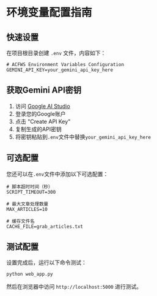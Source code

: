 # 环境变量配置指南

## 快速设置

在项目根目录创建 `.env` 文件，内容如下：

```env
# ACFWS Environment Variables Configuration
GEMINI_API_KEY=your_gemini_api_key_here
```

## 获取Gemini API密钥

1. 访问 [Google AI Studio](https://aistudio.google.com/app/apikey)
2. 登录您的Google账户
3. 点击 "Create API Key" 
4. 复制生成的API密钥
5. 将密钥粘贴到`.env`文件中替换`your_gemini_api_key_here`

## 可选配置

您还可以在`.env`文件中添加以下可选配置：

```env
# 脚本超时时间（秒）
SCRIPT_TIMEOUT=300

# 最大文章处理数量
MAX_ARTICLES=10

# 缓存文件名
CACHE_FILE=grab_articles.txt
```

## 测试配置

设置完成后，运行以下命令测试：

```bash
python web_app.py
```

然后在浏览器中访问 `http://localhost:5000` 进行测试。 